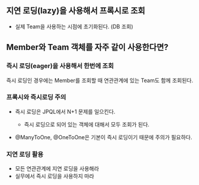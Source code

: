 ## 지연 로딩(lazy)을 사용해서 프록시로 조회

- 실제 Team을 사용하는 시점에 초기화된다. (DB 조회)



## Member와 Team 객체를 자주 같이 사용한다면?

### 즉시 로딩(eager)을 사용해서 한번에 조회

즉시 로딩인 경우에는 Member를 조회할 때 연관관계에 있는 Team도 함께 조회된다.



### 프록시와 즉시로딩 주의

- 즉시 로딩은 JPQL에서 N+1 문제를 일으킨다.

  - 즉시 로딩으로 되어 있는 객체에 대해서 모두 조회가 된다.
- @ManyToOne, @OneToOne은 기본이 즉시 로딩이기 때문에 주의가 필요하다.



### 지연 로딩 활용

- 모든 연관관계에 지연 로딩을 사용해라
- 실무에서 즉시 로딩을 사용하지 마라